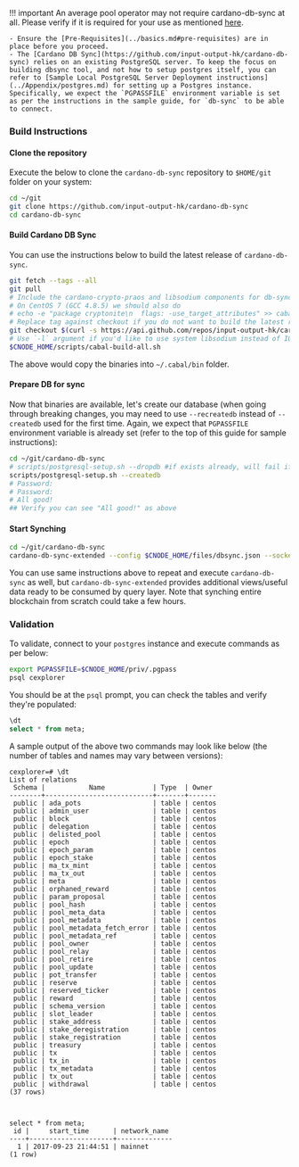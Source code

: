 !!! important
    An average pool operator may not require cardano-db-sync at all. Please verify if it is required for your use as mentioned [here](../build.md#components).  

    - Ensure the [Pre-Requisites](../basics.md#pre-requisites) are in place before you proceed.
    - The [Cardano DB Sync](https://github.com/input-output-hk/cardano-db-sync) relies on an existing PostgreSQL server. To keep the focus on building dbsync tool, and not how to setup postgres itself, you can refer to [Sample Local PostgreSQL Server Deployment instructions](../Appendix/postgres.md) for setting up a Postgres instance. Specifically, we expect the `PGPASSFILE` environment variable is set as per the instructions in the sample guide, for `db-sync` to be able to connect.


### Build Instructions

#### Clone the repository

Execute the below to clone the `cardano-db-sync` repository to `$HOME/git` folder on your system:

``` bash
cd ~/git
git clone https://github.com/input-output-hk/cardano-db-sync
cd cardano-db-sync
```

#### Build Cardano DB Sync

You can use the instructions below to build the latest release of `cardano-db-sync`.

``` bash
git fetch --tags --all
git pull
# Include the cardano-crypto-praos and libsodium components for db-sync
# On CentOS 7 (GCC 4.8.5) we should also do
# echo -e "package cryptonite\n  flags: -use_target_attributes" >> cabal.project.local
# Replace tag against checkout if you do not want to build the latest released version
git checkout $(curl -s https://api.github.com/repos/input-output-hk/cardano-db-sync/releases/latest | jq -r .tag_name)
# Use `-l` argument if you'd like to use system libsodium instead of IOG fork of libsodium while compiling
$CNODE_HOME/scripts/cabal-build-all.sh
```
The above would copy the binaries into `~/.cabal/bin` folder.

#### Prepare DB for sync

Now that binaries are available, let's create our database (when going through breaking changes, you may need to use `--recreatedb` instead of `--createdb` used for the first time. Again, we expect that `PGPASSFILE` environment variable is already set (refer to the top of this guide for sample instructions):

``` bash
cd ~/git/cardano-db-sync
# scripts/postgresql-setup.sh --dropdb #if exists already, will fail if it doesnt - thats OK
scripts/postgresql-setup.sh --createdb
# Password:
# Password:
# All good!
## Verify you can see "All good!" as above
```

#### Start Synching
``` bash
cd ~/git/cardano-db-sync
cardano-db-sync-extended --config $CNODE_HOME/files/dbsync.json --socket-path $CNODE_HOME/sockets/node0.socket --state-dir $CNODE_HOME/guild-db/ledger-state --schema-dir schema/
```

You can use same instructions above to repeat and execute `cardano-db-sync` as well, but `cardano-db-sync-extended` provides additional views/useful data ready to be consumed by query layer. Note that synching entire blockchain from scratch could take a few hours.

### Validation

To validate, connect to your `postgres` instance and execute commands as per below:

``` bash
export PGPASSFILE=$CNODE_HOME/priv/.pgpass
psql cexplorer
```

You should be at the `psql` prompt, you can check the tables and verify they're populated:

``` sql
\dt
select * from meta;
```

A sample output of the above two commands may look like below (the number of tables and names may vary between versions):

```
cexplorer=# \dt
List of relations
 Schema |           Name            | Type  | Owner
--------+---------------------------+-------+-------
 public | ada_pots                  | table | centos
 public | admin_user                | table | centos
 public | block                     | table | centos
 public | delegation                | table | centos
 public | delisted_pool             | table | centos
 public | epoch                     | table | centos
 public | epoch_param               | table | centos
 public | epoch_stake               | table | centos
 public | ma_tx_mint                | table | centos
 public | ma_tx_out                 | table | centos
 public | meta                      | table | centos
 public | orphaned_reward           | table | centos
 public | param_proposal            | table | centos
 public | pool_hash                 | table | centos
 public | pool_meta_data            | table | centos
 public | pool_metadata             | table | centos
 public | pool_metadata_fetch_error | table | centos
 public | pool_metadata_ref         | table | centos
 public | pool_owner                | table | centos
 public | pool_relay                | table | centos
 public | pool_retire               | table | centos
 public | pool_update               | table | centos
 public | pot_transfer              | table | centos
 public | reserve                   | table | centos
 public | reserved_ticker           | table | centos
 public | reward                    | table | centos
 public | schema_version            | table | centos
 public | slot_leader               | table | centos
 public | stake_address             | table | centos
 public | stake_deregistration      | table | centos
 public | stake_registration        | table | centos
 public | treasury                  | table | centos
 public | tx                        | table | centos
 public | tx_in                     | table | centos
 public | tx_metadata               | table | centos
 public | tx_out                    | table | centos
 public | withdrawal                | table | centos
(37 rows)



select * from meta;
 id |     start_time      | network_name
----+---------------------+--------------
  1 | 2017-09-23 21:44:51 | mainnet
(1 row)
```
